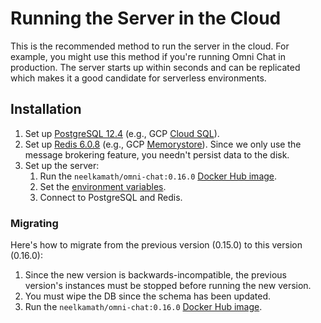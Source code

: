 # Running the Server in the Cloud

This is the recommended method to run the server in the cloud. For example, you might use this method if you're running Omni Chat in production. The server starts up within seconds and can be replicated which makes it a good candidate for serverless environments.

## Installation

1. Set up [PostgreSQL 12.4](https://www.postgresql.org/) (e.g., GCP [Cloud SQL](https://cloud.google.com/sql/docs/postgres/)).
1. Set up [Redis 6.0.8](https://redis.io) (e.g., GCP [Memorystore](https://cloud.google.com/memorystore/)). Since we only use the message brokering feature, you needn't persist data to the disk.
1. Set up the server:
   1. Run the `neelkamath/omni-chat:0.16.0` [Docker Hub image](https://hub.docker.com/repository/docker/neelkamath/omni-chat).
   1. Set the [environment variables](env.md).
   1. Connect to PostgreSQL and Redis.

### Migrating

Here's how to migrate from the previous version (0.15.0) to this version (0.16.0):

1. Since the new version is backwards-incompatible, the previous version's instances must be stopped before running the new version.
1. You must wipe the DB since the schema has been updated.
1. Run the `neelkamath/omni-chat:0.16.0` [Docker Hub image](https://hub.docker.com/repository/docker/neelkamath/omni-chat).
